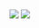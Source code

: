 <a href="https://github.com/AliMozaffri">
<img align="center" src="https://github-readme-stats.vercel.app/api?username=AliMozaffri&show_icons=true&count_private=true&include_all_commits=true" /></a>
<a href="https://github.com/AliMozaffri">
<img align="center" src="https://github-readme-stats.vercel.app/api/top-langs/?username=AliMozaffri"Python />
</a>
